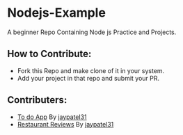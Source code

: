 # Nodejs-Example
A beginner Repo Containing Node js Practice and Projects.

## How to Contribute:
* Fork this Repo and make clone of it in your system.
* Add your project in that repo and submit your PR.

## Contributers:
* [To do App](https://github.com/jaypatel31/Nodejs-Example/tree/master/to-do-app) By [jaypatel31](https://github.com/jaypatel31)
* [Restaurant Reviews](https://github.com/jaypatel31/Nodejs-Example/tree/master/restaurant-reviews) By [jaypatel31](https://github.com/jaypatel31)
